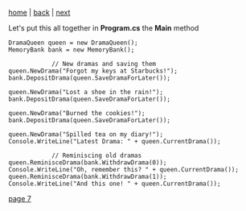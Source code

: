 [home](./page01.md) | [back](./page05.md) | [next](./page07.md)

Let's put this all together in **Program.cs** the **Main** method
```
DramaQueen queen = new DramaQueen();
MemoryBank bank = new MemoryBank();
```

```
            // New dramas and saving them
queen.NewDrama("Forgot my keys at Starbucks!");
bank.DepositDrama(queen.SaveDramaForLater());
```

```
queen.NewDrama("Lost a shoe in the rain!");
bank.DepositDrama(queen.SaveDramaForLater());
```

```
queen.NewDrama("Burned the cookies!");
bank.DepositDrama(queen.SaveDramaForLater());
```


```
queen.NewDrama("Spilled tea on my diary!");
Console.WriteLine("Latest Drama: " + queen.CurrentDrama());
```

```
            // Reminiscing old dramas
queen.ReminisceDrama(bank.WithdrawDrama(0));
Console.WriteLine("Oh, remember this? " + queen.CurrentDrama());
queen.ReminisceDrama(bank.WithdrawDrama(1));
Console.WriteLine("And this one! " + queen.CurrentDrama());
```


[page 7](./page07.md)
